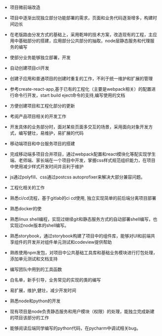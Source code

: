 
* 项目微前端改造
* 项目中逐渐出现独立部分功能部署的需求，页面和业务代码逐渐增多，构建时间边长
* 在老版路由分发方式的基础上，采用乾坤的技术方案，改造现有的工程，主应用中基础部分的搭建，应用部分公共部分的抽取，node层静态服务和代理服务的编写
* 使部分业务能够独立部署，开发

* 自动创建项目cli开发
* 创建子应用和普通项目的创建时重复的工作，不利于统一维护和扩展的管理
* 参考create-react-app,基于已有的工程化（主要是webpack相关）的配置进行命令行开发，start build eject命令的支持,编写使用的文档
* 方便创建项目和工程化部分的更新

* 考阅产品项目相关的开发工作
* 开发具体的业务部分时，面对某些页面多交互的场景，采用面向对象开发方式，编写健壮，易维护，易扩展的代码

* 移动端项目和中台服务项目的搭建
* 完成移动端多项目合并项目，通过webpack配置和react模块化等配实现学生端、老师端、家长端在一个项目中开发，掌握css样式规范组织能力，在项目中使用减少样式开发时间并且利于维护
* js通过polyfill、css通过postcss autoprofixer来解决大部分兼容问题。



* 工程化相关的工作
* 熟悉ci/cd流程，基于gitlab的ci cd使用, 独立实现简单的前后端分离项目部署
* 熟悉docker的使
* 熟悉linux shell编程，实现过继续git和静态服务方式的自动部署shell编写，也实现过node版本的shell编写。
* 熟悉storybook，通过storybook构建了项目中的组件库，能够对UI和前端共享组件的开发并对组件单元测试和codeview提供帮助
* 熟练使用npm发包，对项目中公共基础工具库和基础业务模块进行打包处理，添加单元测试和文档支持

* 编写团队中用到的工具函数
* 白名单，新手引导，业务常见的实现的类的编写
* 易扩展，维护,健壮，减少开发时间

* 熟悉node和python的开发
* 现有项目是node负责静态服务和用户模块（权限）的处理，能独立完成新建的项目该部分的工作
* 能够阅读后端同学编写的python代码，在pycharm中调试相关bug。

